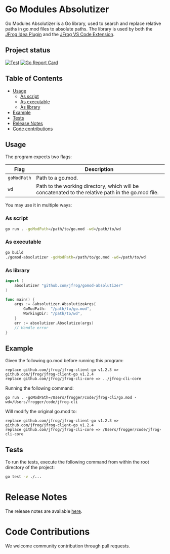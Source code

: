 # Go Modules Absolutizer

Go Modules Absolutizer is a Go library, used to search and replace relative paths in go.mod files to absolute paths.
The library is used by both the [JFrog Idea Plugin](https://github.com/jfrog/jfrog-idea-plugin) and the [JFrog VS Code Extension](https://github.com/jfrog/jfrog-vscode-extension).

## Project status

[![Test](https://github.com/jfrog/gomod-absolutizer/actions/workflows/test.yml/badge.svg)](https://github.com/jfrog/gomod-absolutizer/actions/workflows/test.yml) [![Go Report Card](https://goreportcard.com/badge/github.com/jfrog/gomod-absolutizer)](https://goreportcard.com/report/github.com/jfrog/gomod-absolutizer)

## Table of Contents

- [Usage](#usage)
  - [As script](#as-script)
  - [As executable](#as-executable)
  - [As library](#as-library)
- [Example](#example)
- [Tests](#tests)
- [Release Notes](#release-notes)
- [Code contributions](#code-contributions)

## Usage

The program expects two flags:

| Flag        | Description                                                                                        |
| ----------- | -------------------------------------------------------------------------------------------------- |
| `goModPath` | Path to a go.mod.                                                                                  |
| `wd`        | Path to the working directory, which will be concatenated to the relative path in the go.mod file. |

You may use it in multiple ways:

### As script

```sh
go run . -goModPath=/path/to/go.mod -wd=/path/to/wd
```

### As executable

```sh
go build
./gomod-absolutizer -goModPath=/path/to/go.mod -wd=/path/to/wd
```

### As library

```go
import (
    absolutizer "github.com/jfrog/gomod-absolutizer"
)

func main() {
    args := &absolutizer.AbsolutizeArgs{
        GoModPath:  "/path/to/go.mod",
        WorkingDir: "/path/to/wd",
    }
    err := absolutizer.Absolutize(args)
    // Handle error
}

```

## Example

Given the following go.mod before running this program:

```
replace github.com/jfrog/jfrog-client-go v1.2.3 => github.com/jfrog/jfrog-client-go v1.2.4
replace github.com/jfrog/jfrog-cli-core => ../jfrog-cli-core
```

Running the following command:

```
go run . -goModPath=/Users/frogger/code/jfrog-cli/go.mod -wd=/Users/frogger/code/jfrog-cli
```

Will modify the original go.mod to:

```
replace github.com/jfrog/jfrog-client-go v1.2.3 => github.com/jfrog/jfrog-client-go v1.2.4
replace github.com/jfrog/jfrog-cli-core => /Users/frogger/code/jfrog-cli-core
```

## Tests

To run the tests, execute the following command from within the root directory of the project:

```sh
go test -v ./...
```

# Release Notes

The release notes are available [here](RELEASE.md#release-notes).

# Code Contributions

We welcome community contribution through pull requests.
